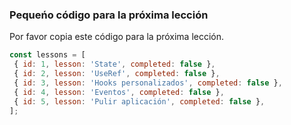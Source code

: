 ### Pequeńo código para la próxima lección

Por favor copia este código para la próxima lección.

```js
const lessons = [
 { id: 1, lesson: 'State', completed: false },
 { id: 2, lesson: 'UseRef', completed: false },
 { id: 3, lesson: 'Hooks personalizados', completed: false },
 { id: 4, lesson: 'Eventos', completed: false },
 { id: 5, lesson: 'Pulir aplicación', completed: false },
];
